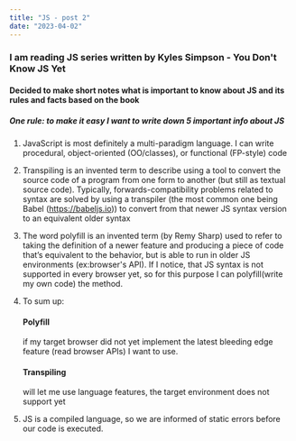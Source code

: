```yaml
---
title: "JS - post 2"
date: "2023-04-02"
---
```


### I am reading JS series written by Kyles Simpson - You Don't Know JS Yet

#### Decided to make short notes what is important to know about JS and its rules and facts based on the book

##### One rule: to make it easy I want to write down 5 important info about JS

1. JavaScript is most definitely a multi-paradigm language. I
   can write procedural, object-oriented (OO/classes), or functional (FP-style) code

2. Transpiling is an invented term to
   describe using a tool to convert the source code of a program
   from one form to another (but still as textual source code).
   Typically, forwards-compatibility problems related to syntax
   are solved by using a transpiler (the most common one
   being Babel (https://babeljs.io)) to convert from that newer
   JS syntax version to an equivalent older syntax

3. The word polyfill is an invented term (by Remy Sharp) used to refer to taking the definition of a newer feature and producing a piece of code that’s equivalent to the behavior, but is able to run in older JS environments (ex:browser's API). If I notice, that JS syntax is not supported in every browser yet, so for this purpose I can polyfill(write my own code) the method.

4. To sum up:

   #### Polyfill

   if my target browser did not yet implement the latest bleeding edge feature (read browser APIs) I want to use.

   #### Transpiling

   will let me use language features, the target environment does not support yet

5. JS is a compiled language, so we are informed of static errors
   before our code is executed.
